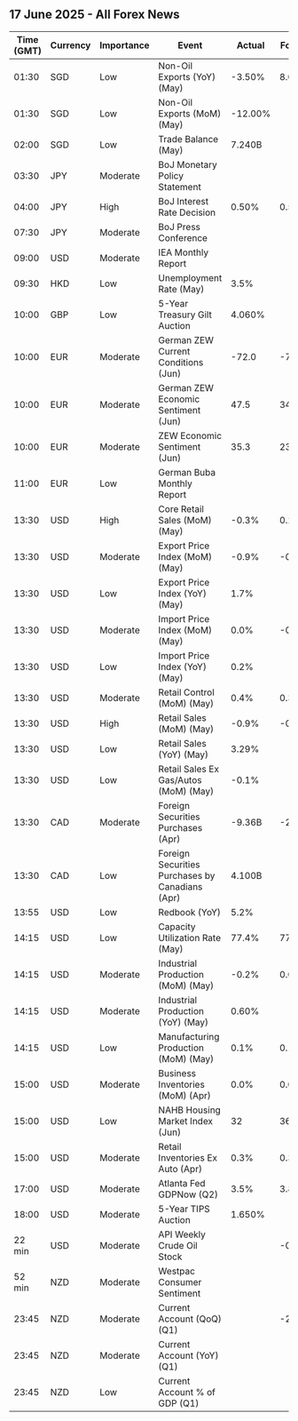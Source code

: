 ## 17 June 2025 - All Forex News

| Time (GMT) | Currency | Importance | Event | Actual | Forecast | Previous |
|------|----------|------------|-------|--------|----------|----------|
| 01:30 | SGD | Low | Non-Oil Exports (YoY) (May) | -3.50% | 8.00% | 12.40% |
| 01:30 | SGD | Low | Non-Oil Exports (MoM) (May) | -12.00% |  | 10.40% |
| 02:00 | SGD | Low | Trade Balance (May) | 7.240B |  | 14.220B |
| 03:30 | JPY | Moderate | BoJ Monetary Policy Statement |  |  |  |
| 04:00 | JPY | High | BoJ Interest Rate Decision | 0.50% | 0.50% | 0.50% |
| 07:30 | JPY | Moderate | BoJ Press Conference |  |  |  |
| 09:00 | USD | Moderate | IEA Monthly Report |  |  |  |
| 09:30 | HKD | Low | Unemployment Rate (May) | 3.5% |  | 3.4% |
| 10:00 | GBP | Low | 5-Year Treasury Gilt Auction | 4.060% |  | 3.977% |
| 10:00 | EUR | Moderate | German ZEW Current Conditions (Jun) | -72.0 | -74.0 | -82.0 |
| 10:00 | EUR | Moderate | German ZEW Economic Sentiment (Jun) | 47.5 | 34.8 | 25.2 |
| 10:00 | EUR | Moderate | ZEW Economic Sentiment (Jun) | 35.3 | 23.5 | 11.6 |
| 11:00 | EUR | Low | German Buba Monthly Report |  |  |  |
| 13:30 | USD | High | Core Retail Sales (MoM) (May) | -0.3% | 0.2% | 0.0% |
| 13:30 | USD | Moderate | Export Price Index (MoM) (May) | -0.9% | -0.1% | 0.1% |
| 13:30 | USD | Low | Export Price Index (YoY) (May) | 1.7% |  | 1.9% |
| 13:30 | USD | Moderate | Import Price Index (MoM) (May) | 0.0% | -0.2% | 0.1% |
| 13:30 | USD | Low | Import Price Index (YoY) (May) | 0.2% |  | 0.1% |
| 13:30 | USD | Moderate | Retail Control (MoM) (May) | 0.4% | 0.3% | -0.1% |
| 13:30 | USD | High | Retail Sales (MoM) (May) | -0.9% | -0.5% | -0.1% |
| 13:30 | USD | Low | Retail Sales (YoY) (May) | 3.29% |  | 5.00% |
| 13:30 | USD | Low | Retail Sales Ex Gas/Autos (MoM) (May) | -0.1% |  | 0.1% |
| 13:30 | CAD | Moderate | Foreign Securities Purchases (Apr) | -9.36B | -2.94B | -4.21B |
| 13:30 | CAD | Low | Foreign Securities Purchases by Canadians (Apr) | 4.100B |  | 15.630B |
| 13:55 | USD | Low | Redbook (YoY) | 5.2% |  | 4.7% |
| 14:15 | USD | Low | Capacity Utilization Rate (May) | 77.4% | 77.7% | 77.7% |
| 14:15 | USD | Moderate | Industrial Production (MoM) (May) | -0.2% | 0.0% | 0.1% |
| 14:15 | USD | Moderate | Industrial Production (YoY) (May) | 0.60% |  | 1.43% |
| 14:15 | USD | Low | Manufacturing Production (MoM) (May) | 0.1% | 0.1% | -0.5% |
| 15:00 | USD | Moderate | Business Inventories (MoM) (Apr) | 0.0% | 0.0% | 0.1% |
| 15:00 | USD | Low | NAHB Housing Market Index (Jun) | 32 | 36 | 34 |
| 15:00 | USD | Moderate | Retail Inventories Ex Auto (Apr) | 0.3% | 0.3% | 0.3% |
| 17:00 | USD | Moderate | Atlanta Fed GDPNow (Q2) | 3.5% | 3.8% | 3.8% |
| 18:00 | USD | Moderate | 5-Year TIPS Auction | 1.650% |  | 1.702% |
| 22 min | USD | Moderate | API Weekly Crude Oil Stock |  | -0.600M | -0.370M |
| 52 min | NZD | Moderate | Westpac Consumer Sentiment |  |  | 89.2 |
| 23:45 | NZD | Moderate | Current Account (QoQ) (Q1) |  | -2.19B | -7.04B |
| 23:45 | NZD | Moderate | Current Account (YoY) (Q1) |  |  | -26.40B |
| 23:45 | NZD | Low | Current Account % of GDP (Q1) |  |  | -6.20% |
